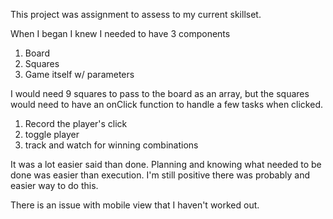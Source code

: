 This project was assignment to assess to my current skillset.

When I began I knew I needed to have 3 components
1. Board
2. Squares
3. Game itself w/ parameters

I would need 9 squares to pass to the board as an array, but the squares would need to have an onClick function to handle a few tasks when clicked.
1. Record the player's click
2. toggle player
3. track and watch for winning combinations


It was a lot easier said than done. Planning and knowing what needed to be done was easier than execution. I'm still positive there was probably and easier way to do this.

There is an issue with mobile view that I haven't worked out.


